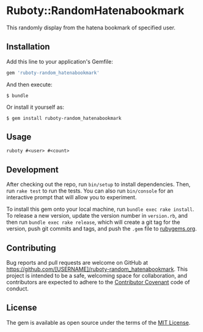# Ruboty::RandomHatenabookmark

This randomly display from the hatena bookmark of specified user.

## Installation

Add this line to your application's Gemfile:

```ruby
gem 'ruboty-random_hatenabookmark'
```

And then execute:

    $ bundle

Or install it yourself as:

    $ gem install ruboty-random_hatenabookmark

## Usage

```
ruboty #<user> #<count>
```

## Development

After checking out the repo, run `bin/setup` to install dependencies. Then, run `rake test` to run the tests. You can also run `bin/console` for an interactive prompt that will allow you to experiment.

To install this gem onto your local machine, run `bundle exec rake install`. To release a new version, update the version number in `version.rb`, and then run `bundle exec rake release`, which will create a git tag for the version, push git commits and tags, and push the `.gem` file to [rubygems.org](https://rubygems.org).

## Contributing

Bug reports and pull requests are welcome on GitHub at https://github.com/[USERNAME]/ruboty-random_hatenabookmark. This project is intended to be a safe, welcoming space for collaboration, and contributors are expected to adhere to the [Contributor Covenant](http://contributor-covenant.org) code of conduct.


## License

The gem is available as open source under the terms of the [MIT License](http://opensource.org/licenses/MIT).

